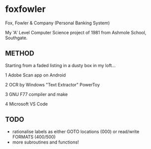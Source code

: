 # foxfowler
Fox, Fowler &amp; Company (Personal Banking System)

My 'A' Level Computer Science project of 1981 from Ashmole School, Southgate.

## METHOD

Starting from a faded listing in a dusty box in my loft...

1 Adobe Scan app on Android

2 OCR by Windows "Text Extractor" PowerToy

3 GNU F77 compiler and make

4 Microsoft VS Code

## TODO

- rationalise labels as either GOTO locations (000) or read/write FORMATS (400/500)
- more subroutines and functions!
